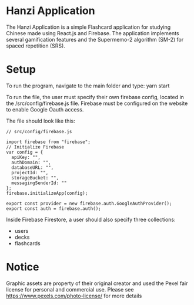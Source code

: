 # Hanzi Application

The Hanzi Application is a simple Flashcard application for studying Chinese made using React.js and Firebase. The application implements several gamification features and the Supermemo-2 algorithm (SM-2) for spaced repetition (SRS).

# Setup
To run the program, navigate to the main folder and type:
    yarn start

To run the file, the user must specify their own firebase config, located in the /src/config/firebase.js file. Firebase must be configured on the website to enable Google Oauth access. 

The file should look like this: 

    // src/config/firebase.js
    
    import firebase from "firebase";
    // Initialize Firebase
    var config = {
      apiKey: "",
      authDomain: "",
      databaseURL: "",
      projectId: "",
      storageBucket: "",
      messagingSenderId: ""
    };
    firebase.initializeApp(config);

    export const provider = new firebase.auth.GoogleAuthProvider();
    export const auth = firebase.auth();

Inside Firebase Firestore, a user should also specify three collections:
+ users
+ decks
+ flashcards

# Notice
Graphic assets are property of their original creator and used the Pexel fair license for personal and commercial use. Please see https://www.pexels.com/photo-license/ for more details
